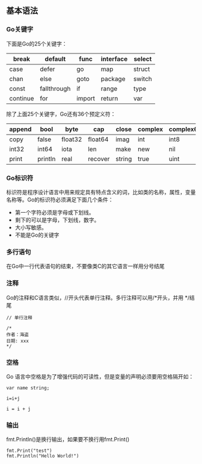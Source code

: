 ## 基本语法

### Go关键字
下面是Go的25个关键字：

|break	| default	| func	| interface|select|
|---|---|---|---|---|
|case	|defer|	go	|map	|struct|
|chan |	else	|goto	|package	| switch|
|const	| fallthrough	| if	| range	| type|
|continue	| for	| import	| return |	var|

除了上面25个关键字，Go还有36个预定义符：

|append | bool | byte | cap | close | complex | complex64 | complex128 | uint16|
|---|---|---|---|---|---|---|---|---|
|copy | false | float32 | float64 | imag | int | int8 | int16 | uint32|
|int32 | int64 | iota | len | make | new | nil | panic | uint64|
|print | println | real | recover | string | true | uint | uint8 | uintptr|

### Go标识符
标识符是程序设计语言中用来规定具有特点含义的词，比如类的名称，属性，变量名称等。Go的标识符必须满足下面几个条件：
- 第一个字符必须是字母或下划线。
- 剩下的可以是字母，下划线，数字。
- 大小写敏感。
- 不能是Go的关键字


### 多行语句

在Go中一行代表语句的结束，不要像类C的其它语言一样用分号结尾

### 注释

Go的注释和C语言类似，//开头代表单行注释。多行注释可以用/*开头，并用 */结尾

```
// 单行注释

/*
作者：海盗
日期: xxx
*/
```

### 空格
Go 语言中空格是为了增强代码的可读性，但是变量的声明必须要用空格隔开如：

```
var name string;

i=i+j

i = i + j
```

### 输出
fmt.Println()是换行输出，如果要不换行用fmt.Print()

```
fmt.Print("test")
fmt.Println("Hello World!")
```